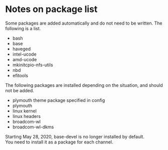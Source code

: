 # Notes on package list

Some packages are added automatically and do not need to be written. The following is a list.

- bash
- base
- haveged
- intel-ucode
- amd-ucode
- mkinitcpio-nfs-utils
- nbd
- efitools

The following packages are installed depending on the situation, and should not be added.

- plymouth theme package specified in config
- plymouth
- linux kernel
- linux headers
- broadcom-wl
- broadcom-wl-dkms
  
Starting May 28, 2020, base-devel is no longer installed by default.  
You need to install it as a package for each channel.  